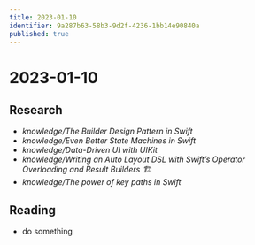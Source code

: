```yaml
---
title: 2023-01-10
identifier: 9a287b63-58b3-9d2f-4236-1bb14e90840a
published: true
---
```


# 2023-01-10

## Research

* *knowledge/The Builder Design Pattern in Swift*
* *knowledge/Even Better State Machines in Swift*
* *knowledge/Data-Driven UI with UIKit*
* *knowledge/Writing an Auto Layout DSL with Swift’s Operator Overloading and Result Builders 🏗️*
* *knowledge/The power of key paths in Swift*

## Reading

* do something
